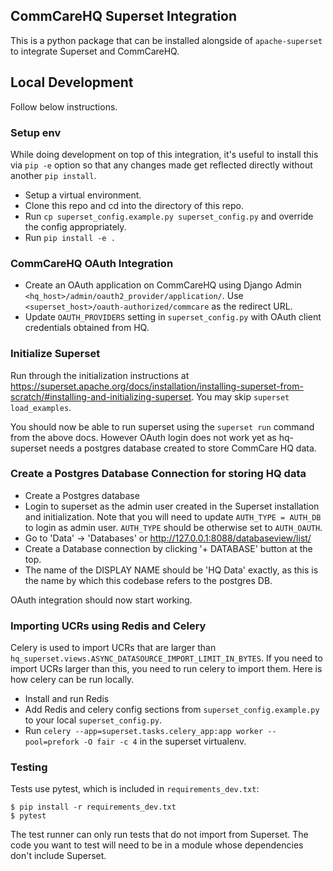 ## CommCareHQ Superset Integration

This is a python package that can be installed alongside of `apache-superset` to integrate Superset and CommCareHQ. 

## Local Development

Follow below instructions.

### Setup env

While doing development on top of this integration, it's useful to install this via `pip -e` option so that any changes made get reflected directly without another `pip install`.

- Setup a virtual environment.
- Clone this repo and cd into the directory of this repo.
- Run `cp superset_config.example.py superset_config.py` and override the config appropriately.
- Run `pip install -e .`

### CommCareHQ OAuth Integration

- Create an OAuth application on CommCareHQ using Django Admin `<hq_host>/admin/oauth2_provider/application/`. Use `<superset_host>/oauth-authorized/commcare` as the redirect URL.
- Update `OAUTH_PROVIDERS` setting in `superset_config.py` with OAuth client credentials obtained from HQ.


### Initialize Superset

Run through the initialization instructions at https://superset.apache.org/docs/installation/installing-superset-from-scratch/#installing-and-initializing-superset. You may skip `superset load_examples`. 

You should now be able to run superset using the `superset run` command from the above docs. However OAuth login does not work yet as hq-superset needs a postgres database created to store CommCare HQ data.


### Create a Postgres Database Connection for storing HQ data

- Create a Postgres database
- Login to superset as the admin user created in the Superset installation and initialization. Note that you will need to update `AUTH_TYPE = AUTH_DB` to login as admin user. `AUTH_TYPE` should be otherwise set to `AUTH_OAUTH`.
- Go to 'Data' -> 'Databases' or http://127.0.0.1:8088/databaseview/list/
- Create a Database connection by clicking '+ DATABASE' button at the top.
- The name of the DISPLAY NAME should be 'HQ Data' exactly, as this is the name by which this codebase refers to the postgres DB.

OAuth integration should now start working.


### Importing UCRs using Redis and Celery


Celery is used to import UCRs that are larger than
`hq_superset.views.ASYNC_DATASOURCE_IMPORT_LIMIT_IN_BYTES`. If you need
to import UCRs larger than this, you need to run celery to import them.
Here is how celery can be run locally.

- Install and run Redis
- Add Redis and celery config sections from `superset_config.example.py` to your local `superset_config.py`.
- Run `celery --app=superset.tasks.celery_app:app worker --pool=prefork -O fair -c 4` in the superset virtualenv.


### Testing

Tests use pytest, which is included in `requirements_dev.txt`:

    $ pip install -r requirements_dev.txt
    $ pytest

The test runner can only run tests that do not import from Superset. The
code you want to test will need to be in a module whose dependencies
don't include Superset.
